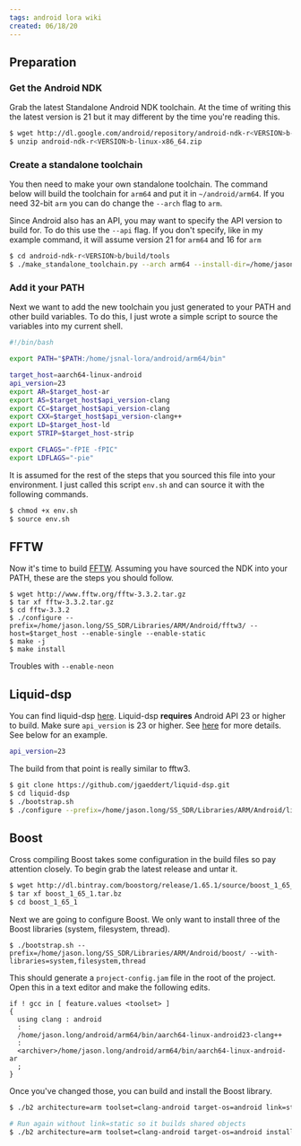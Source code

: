 ```yaml
---
tags: android lora wiki
created: 06/18/20
---
```

## Preparation

### Get the Android NDK

Grab the latest Standalone Android NDK toolchain. At the time of writing this the latest version is 21 but it may different by the time you're reading this.

```sh
$ wget http://dl.google.com/android/repository/android-ndk-r<VERSION>b-linux-x86_64.zip
$ unzip android-ndk-r<VERSION>b-linux-x86_64.zip
```

### Create a standalone toolchain

You then need to make your own standalone toolchain. The command below will build the toolchain for `arm64` and put it in `~/android/arm64`. If you need 32-bit `arm` you can do change the `--arch` flag to `arm`.

Since Android also has an API, you may want to specify the API version to build for. To do this use the `--api` flag. If you don't specify, like in my example command, it will assume version 21 for `arm64` and 16 for `arm`

```sh
$ cd android-ndk-r<VERSION>b/build/tools
$ ./make_standalone_toolchain.py --arch arm64 --install-dir=/home/jason.long/android/arm64
```

### Add it your PATH

Next we want to add the new toolchain you just generated to your PATH and other build variables. To do this, I just wrote a simple script to source the variables into my current shell.

```sh
#!/bin/bash

export PATH="$PATH:/home/jsnal-lora/android/arm64/bin"

target_host=aarch64-linux-android
api_version=23
export AR=$target_host-ar
export AS=$target_host$api_version-clang
export CC=$target_host$api_version-clang
export CXX=$target_host$api_version-clang++
export LD=$target_host-ld
export STRIP=$target_host-strip

export CFLAGS="-fPIE -fPIC"
export LDFLAGS="-pie"
```

It is assumed for the rest of the steps that you sourced this file into your environment. I just called this script `env.sh` and can source it with the following commands.

```sh
$ chmod +x env.sh
$ source env.sh
```

## FFTW

Now it's time to build [FFTW](http://www.fftw.org/). Assuming you have sourced the NDK into your PATH, these are the steps you should follow.

```
$ wget http://www.fftw.org/fftw-3.3.2.tar.gz
$ tar xf fftw-3.3.2.tar.gz
$ cd fftw-3.3.2
$ ./configure --prefix=/home/jason.long/SS_SDR/Libraries/ARM/Android/fftw3/ --host=$target_host --enable-single --enable-static
$ make -j
$ make install
```

Troubles with `--enable-neon`

## Liquid-dsp

You can find liquid-dsp [here](https://github.com/jgaeddert/liquid-dsp.git). Liquid-dsp **requires** Android API 23 or higher to build. Make sure `api_version` is 23 or higher. See [here](https://android.googlesource.com/platform/bionic/+/master/docs/status.md#libm) for more details. See below for an example.

```sh
api_version=23
```

The build from that point is really similar to fftw3.

```sh
$ git clone https://github.com/jgaeddert/liquid-dsp.git
$ cd liquid-dsp
$ ./bootstrap.sh
$ ./configure --prefix=/home/jason.long/SS_SDR/Libraries/ARM/Android/liquid/
```

## Boost

Cross compiling Boost takes some configuration in the build files so pay attention closely. To begin grab the latest release and untar it.

```sh
$ wget http://dl.bintray.com/boostorg/release/1.65.1/source/boost_1_65_1.tar.bz
$ tar xf boost_1_65_1.tar.bz
$ cd boost_1_65_1
```

Next we are going to configure Boost. We only want to install three of the Boost libraries (system, filesystem, thread).

```
$ ./bootstrap.sh --prefix=/home/jason.long/SS_SDR/Libraries/ARM/Android/boost/ --with-libraries=system,filesystem,thread
```

This should generate a `project-config.jam` file in the root of the project. Open this in a text editor and make the following edits.

```jam
if ! gcc in [ feature.values <toolset> ]
{
  using clang : android
  :
  /home/jason.long/android/arm64/bin/aarch64-linux-android23-clang++
  :
  <archiver>/home/jason.long/android/arm64/bin/aarch64-linux-android-ar
  ;
}
```

Once you've changed those, you can build and install the Boost library.

```sh
$ ./b2 architecture=arm toolset=clang-android target-os=android link=static install

# Run again without link=static so it builds shared objects
$ ./b2 architecture=arm toolset=clang-android target-os=android install
```
